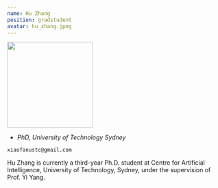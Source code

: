 ```yaml
---
name: Hu Zhang
position: gradstudent
avatar: hu_zhang.jpeg
---
```


<img width="200" src="{{site.baseurl}}/images/people/{{page.avatar}}" data-action="zoom">

- _PhD, University of Technology Sydney_<br>
<!--- _Science coach. Collaborator. Transdisciplinary optimist._-->

<i class="fa fa-envelope-o"></i> `xiaofanustc@gmail.com`

Hu Zhang is currently a third-year Ph.D. student at Centre for Artificial Intelligence, University of Technology, Sydney, under the supervision of Prof. Yi Yang.
